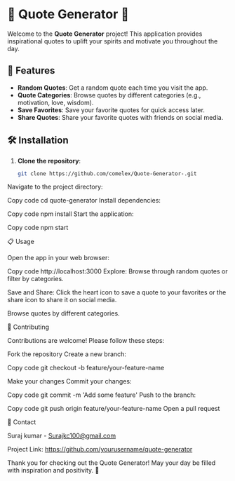 # 🌟 Quote Generator 🌟

Welcome to the **Quote Generator** project! This application provides inspirational quotes to uplift your spirits and motivate you throughout the day.

## 🚀 Features

- **Random Quotes**: Get a random quote each time you visit the app.
- **Quote Categories**: Browse quotes by different categories (e.g., motivation, love, wisdom).
- **Save Favorites**: Save your favorite quotes for quick access later.
- **Share Quotes**: Share your favorite quotes with friends on social media.

## 🛠️ Installation

1. **Clone the repository**:
   ```sh
   git clone https://github.com/comelex/Quote-Generator-.git
Navigate to the project directory:


Copy code
cd quote-generator
Install dependencies:


Copy code
npm install
Start the application:


Copy code
npm start

📋 Usage

Open the app in your web browser:


Copy code
http://localhost:3000
Explore: Browse through random quotes or filter by categories.

Save and Share: Click the heart icon to save a quote to your favorites or the share icon to share it on social media.




Browse quotes by different categories.

🤝 Contributing

Contributions are welcome! Please follow these steps:

Fork the repository
Create a new branch:

Copy code
git checkout -b feature/your-feature-name

Make your changes
Commit your changes:

Copy code
git commit -m 'Add some feature'
Push to the branch:

Copy code
git push origin feature/your-feature-name
Open a pull request



💬 Contact

Suraj kumar - Surajkc100@gmail.com 

Project Link: https://github.com/yourusername/quote-generator

Thank you for checking out the Quote Generator! May your day be filled with inspiration and positivity. 🌟



